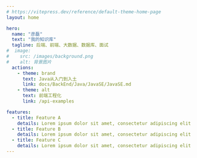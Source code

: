 ```yaml
---
# https://vitepress.dev/reference/default-theme-home-page
layout: home

hero:
  name: "彦磊"
  text: "我的知识库"
  tagline: 后端、前端、大数据、数据库、面试
#  image:
#    src: /images/background.png
#    alt: 背景图片
  actions:
    - theme: brand
      text: Java从入门到入土
      link: docs/BackEnd/Java/JavaSE/JavaSE.md
    - theme: alt
      text: 前端工程化
      link: /api-examples

features:
  - title: Feature A
    details: Lorem ipsum dolor sit amet, consectetur adipiscing elit
  - title: Feature B
    details: Lorem ipsum dolor sit amet, consectetur adipiscing elit
  - title: Feature C
    details: Lorem ipsum dolor sit amet, consectetur adipiscing elit
---
```



